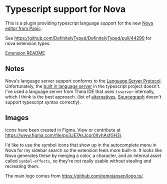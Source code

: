 # Typescript support for Nova

This is a plugin providing typescript language support for the new [Nova editor from Panic](https://panic.com/nova/).

See https://github.com/DefinitelyTyped/DefinitelyTyped/pull/44290 for nova extension types.

[Extension README](./typescript.novaextension/README.md)

## Notes

Nova's language server support conforms to the [Language Server Protocol](https://microsoft.github.io/language-server-protocol/). Unfortunately, the [built in language server](https://github.com/Microsoft/TypeScript/wiki/Standalone-Server-%28tsserver%29) in the typescript project doesn't. I've used a language server from Theia IDE that uses `tsserver` internally, which I think is the best approach. (list of [alternatives](https://microsoft.github.io/language-server-protocol/implementors/servers/), [Sourcegraph](https://github.com/sourcegraph/javascript-typescript-langserver) doesn't support typescript syntax correctly).

## Images

Icons have been created in Figma. View or contribute at https://www.figma.com/file/po3JE7AsJcpr0XyhAsfGH3/.

I'd like to use the symbol icons that show up in the autocomplete menu in Nova for my sidebar search so the extension feels more built-in. It looks like Nova generates these by merging a color, a character, and an internal asset called `symbol-effects`, so they're not really usable without stealing and recreating them.

The main logo comes from https://github.com/remojansen/logo.ts/.
